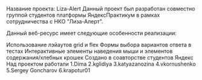 Название проекта: Liza-Alert
Данный проект был разработан совместно группой студентов платформы ЯндексПрактикум в рамках сотрудничества с НКО "Лиза-Алерт".

Данный веб-ресурс имеет следующие особенности реализации:

Использование лэйаутов grid и flex
Формы выбора вариантов ответа в тестах
Интерактивные элементы наведения мыши и элементов содержания/хлебных крошек
Создано в соавторстве студентов Яндекс
Над проектом работали
1.Dima
2.kglidiya
3.katyazanozina
4.vkornushenko
5.Sergey Goncharov
6.krapotur01
